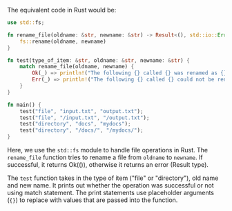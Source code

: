 The equivalent code in Rust would be:

```rust
use std::fs;

fn rename_file(oldname: &str, newname: &str) -> Result<(), std::io::Error> {
    fs::rename(oldname, newname)
}

fn test(type_of_item: &str, oldname: &str, newname: &str) {
    match rename_file(oldname, newname) {
        Ok(_) => println!("The following {} called {} was renamed as {}.", type_of_item, oldname, newname),
        Err(_) => println!("The following {} called {} could not be renamed into {}.", type_of_item, oldname, newname),
    }
}

fn main() {
    test("file", "input.txt", "output.txt");
    test("file", "/input.txt", "/output.txt");
    test("directory", "docs", "mydocs");
    test("directory", "/docs/", "/mydocs/");
}

```

Here, we use the `std::fs` module to handle file operations in Rust. The `rename_file` function tries to rename a file from `oldname` to `newname`. If successful, it returns Ok(()), otherwise it returns an error (Result type). 

The `test` function takes in the type of item ("file" or "directory"), old name and new name. It prints out whether the operation was successful or not using match statement. The print statements use placeholder arguments (`{}`) to replace with values that are passed into the function.

